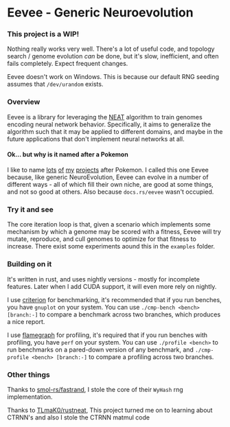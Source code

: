 # Eevee - Generic Neuroevolution

### This project is a WIP!

Nothing really works very well. There's a lot of useful code, and topology search / genome evolution _can_ be done,
but it's slow, inefficient, and often fails completely. Expect frequent changes.

Eevee doesn't work on Windows. This is because our default RNG seeding assumes that `/dev/urandom` exists.

### Overview

Eevee is a library for leveraging the [NEAT](https://web.archive.org/web/20241209001646/https://ieeexplore.ieee.org/abstract/document/6790655) algorithm to train genomes encoding neural network behavior. Specifically, it aims to generalize the algorithm such that it may be applied to different domains, and maybe in the future applications that don't implement neural networks at all.

#### Ok... but why is it named after a Pokemon

I like to name [lots](https://github.com/gastrodon/psyduck) [of](https://github.com/gastrodon/groudon) [my](https://github.com/gastrodon/ferrothorn) [projects](https://github.com/gastrodon/scyther) after Pokemon. I called this one Eevee because, like generic NeuroEvolution, Eevee can evolve in a number of different ways - all of which fill their own niche, are good at some things, and not so good at others. Also because `docs.rs/eevee` wasn't occupied.

### Try it and see

The core iteration loop is that, given a scenario which implements some mechanism by which a genome may be scored with a fitness, Eevee will try mutate, reproduce, and cull genomes to optimize for that fitness to increase. There exist some experiments aound this in the `examples` folder.

### Building on it

It's written in rust, and uses nightly versions - mostly for incomplete features. Later when I add CUDA support, it will even more rely on nightly.

I use [criterion](https://github.com/bheisler/criterion.rs) for benchmarking, it's recommended that if you run benches, you have `gnuplot` on your system. You can use `./cmp-bench <bench> [branch:-]` to compare a benchmark across two branches, which produces a nice report.

I use [flamegraph](https://github.com/flamegraph-rs/flamegraph) for profiling, it's required that if you run benches with profiling, you have `perf` on your system. You can use `./profile <bench>` to run benchmarks on a pared-down version of any benchmark, and `./cmp-profile <bench> [branch:-]` to compare a profiling across two branches.

### Other things

Thanks to [smol-rs/fastrand](https://github.com/smol-rs/fastrand), I stole the core of their `WyHash` rng implementation.

Thanks to [TLmaK0/rustneat](https://github.com/TLmaK0/rustneat/), This project turned me on to learning about CTRNN's and also I stole the CTRNN matmul code
